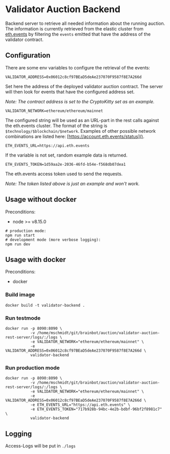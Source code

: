 # Validator Auction Backend

Backend server to retrieve all needed information about the running auction. 
The information is currently retrieved from the elastic cluster from [eth.events]() by filtering the `events` emitted that have the address of the validator contract.

## Configuration

There are some env variables to configure the retrieval of the events:

```
VALIDATOR_ADDRESS=0x06012c8cf97BEaD5deAe237070F9587f8E7A266d
```
Set here the address of the deployed validator auction contract. The server will then look for events that have the configured address set.

*Note: The contract address is set to the CryptoKitty set as an example.*

```
VALIDATOR_NETWORK=ethereum/ethereum/mainnet
```
The configured string will be used as an URL-part in the rest calls against the eth.events cluster.
The format of the string is `$technology/$blockchain/$network`. Examples of other possible network combinations are listed here: [https://account.eth.events/status]().

```
ETH_EVENTS_URL=https://api.eth.events
```
If the variable is not set, random example data is returned.

```
ETH_EVENTS_TOKEN=1d59aa2e-2036-46fd-b54e-f568db07dea1
```
The eth.events access token used to send the requests.

*Note: The token listed above is just an example and won't work.* 

## Usage without docker
Preconditions:
* node >= v8.15.0

```
# production mode:
npm run start
# development mode (more verbose logging):
npm run dev
```

## Usage with docker
Preconditions:
* docker

### Build image
```
docker build -t validator-backend .
```

### Run testmode
``` 
docker run -p 8090:8090 \
           -v /home/mschmidt/git/brainbot/auction/validator-auction-rest-server/logs/:/logs \
           -e VALIDATOR_NETWORK="ethereum/ethereum/mainnet" \
           -e VALIDATOR_ADDRESS=0x06012c8cf97BEaD5deAe237070F9587f8E7A266d \
           validator-backend
```

### Run production mode
```
docker run -p 8090:8090 \
           -v /home/mschmidt/git/brainbot/auction/validator-auction-rest-server/logs/:/logs \
           -e VALIDATOR_NETWORK="ethereum/ethereum/mainnet" \
           -e VALIDATOR_ADDRESS=0x06012c8cf97BEaD5deAe237070F9587f8E7A266d \
           -e ETH_EVENTS_URL="https://api.eth.events" \
           -e ETH_EVENTS_TOKEN="717b928b-94bc-4e2b-bdbf-96bf2f8981c7" \
           validator-backend
```

## Logging

Access-Logs will be put in `./logs`
